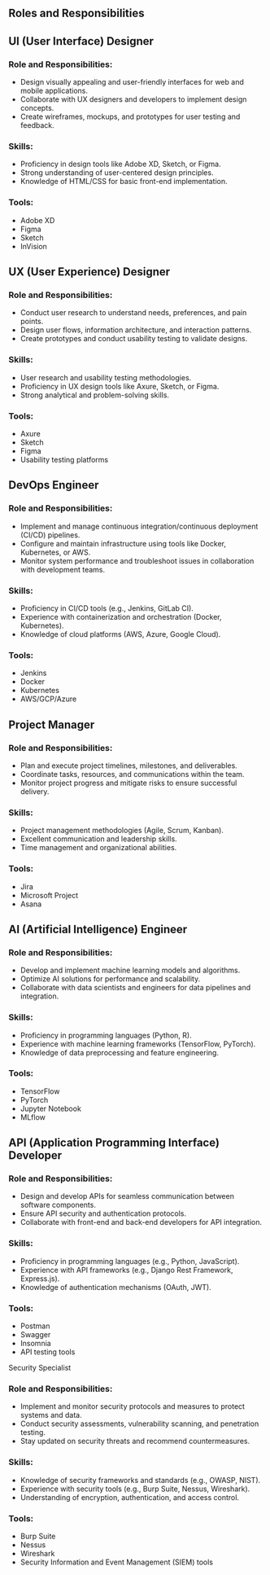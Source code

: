## <a id="_pfe4p245ye3x"></a>__Roles and Responsibilities__

## <a id="_lzt5et2a4e17"></a>UI \(User Interface\) Designer

### <a id="_es11faq2732y"></a>__Role and Responsibilities:__

- Design visually appealing and user\-friendly interfaces for web and mobile applications\.
- Collaborate with UX designers and developers to implement design concepts\.
- Create wireframes, mockups, and prototypes for user testing and feedback\.

### <a id="_8asux1a60xmd"></a>__Skills:__

- Proficiency in design tools like Adobe XD, Sketch, or Figma\.
- Strong understanding of user-centered design principles\.
- Knowledge of HTML/CSS for basic front\-end implementation\.

### <a id="_getlxbk1dlrv"></a>__Tools:__

- Adobe XD
- Figma
- Sketch
- InVision

## <a id="_eggszmtarmeb"></a>

## <a id="_wtcoskmxolpj"></a>UX \(User Experience\) Designer

### <a id="_19yuaauosflp"></a>__Role and Responsibilities:__

- Conduct user research to understand needs, preferences, and pain points\.
- Design user flows, information architecture, and interaction patterns\.
- Create prototypes and conduct usability testing to validate designs\.

### <a id="_pz0rmne6hfkf"></a>__Skills:__

- User research and usability testing methodologies\.
- Proficiency in UX design tools like Axure, Sketch, or Figma\.
- Strong analytical and problem\-solving skills\.

### <a id="_8f60refo56qz"></a>__Tools:__

- Axure
- Sketch
- Figma
- Usability testing platforms

## <a id="_omx1ugzhtqrm"></a>

## <a id="_58vx898umvaj"></a>

## <a id="_qpil3ceqwfn0"></a>

## <a id="_hx9rcphph4dg"></a>

## <a id="_1tc2avslsrow"></a>DevOps Engineer

### <a id="_s0qpw82kxgnm"></a>__Role and Responsibilities:__

- Implement and manage continuous integration/continuous deployment \(CI/CD\) pipelines\.
- Configure and maintain infrastructure using tools like Docker, Kubernetes, or AWS\.
- Monitor system performance and troubleshoot issues in collaboration with development teams\.

### <a id="_thl0m4sdjypa"></a>__Skills:__

- Proficiency in CI/CD tools \(e\.g\., Jenkins, GitLab CI\)\.
- Experience with containerization and orchestration \(Docker, Kubernetes\)\.
- Knowledge of cloud platforms \(AWS, Azure, Google Cloud\)\.

### <a id="_f3ejt9iekk8u"></a>__Tools:__

- Jenkins
- Docker
- Kubernetes
- AWS/GCP/Azure

## <a id="_sjn6oxpnirwx"></a>

## <a id="_76ucpgdwu30z"></a>

## <a id="_of08kqgo0i0c"></a>

## <a id="_vp3zo3rdf0vt"></a>Project Manager

### <a id="_88zhxkyhu9a3"></a>__Role and Responsibilities:__

- Plan and execute project timelines, milestones, and deliverables\.
- Coordinate tasks, resources, and communications within the team\.
- Monitor project progress and mitigate risks to ensure successful delivery\.

### <a id="_sxeh8jz085cj"></a>__Skills:__

- Project management methodologies \(Agile, Scrum, Kanban\)\.
- Excellent communication and leadership skills\.
- Time management and organizational abilities\.

### <a id="_nrrr80x4ejah"></a>__Tools:__

- Jira
- Microsoft Project
- Asana

## <a id="_ac87pr8r7ydo"></a>

## <a id="_e7hbpdxkv4q0"></a>

## <a id="_5kokrye1wn8y"></a>

## <a id="_kjp36393k8u3"></a>

## <a id="_g1o6cppmn7ye"></a>AI \(Artificial Intelligence\) Engineer

### <a id="_ufv1qao9vlx5"></a>__Role and Responsibilities:__

- Develop and implement machine learning models and algorithms\.
- Optimize AI solutions for performance and scalability\.
- Collaborate with data scientists and engineers for data pipelines and integration\.

### <a id="_9qp75wm7pq8n"></a>__Skills:__

- Proficiency in programming languages \(Python, R\)\.
- Experience with machine learning frameworks \(TensorFlow, PyTorch\)\.
- Knowledge of data preprocessing and feature engineering\.

### <a id="_zanrubljl7kj"></a>__Tools:__

- TensorFlow
- PyTorch
- Jupyter Notebook
- MLflow

## <a id="_dwvo6b4s7j02"></a>

## <a id="_4hq22cc18qcz"></a>

## <a id="_29h81gwovcnu"></a>

## <a id="_44p05dqhsys8"></a>API \(Application Programming Interface\) Developer

### <a id="_93z3ow51ibat"></a>__Role and Responsibilities:__

- Design and develop APIs for seamless communication between software components\.
- Ensure API security and authentication protocols\.
- Collaborate with front\-end and back\-end developers for API integration\.

### <a id="_tjlo57idpmbv"></a>__Skills:__

- Proficiency in programming languages \(e\.g\., Python, JavaScript\)\.
- Experience with API frameworks \(e\.g\., Django Rest Framework, Express\.js\)\.
- Knowledge of authentication mechanisms \(OAuth, JWT\)\.

### <a id="_1sc82ig3m5ap"></a>__Tools:__

- Postman
- Swagger
- Insomnia
- API testing tools

Security Specialist

### <a id="_6atez3s8c3u1"></a>__Role and Responsibilities:__

- Implement and monitor security protocols and measures to protect systems and data\.
- Conduct security assessments, vulnerability scanning, and penetration testing\.
- Stay updated on security threats and recommend countermeasures\.

### <a id="_o74zfgld7727"></a>__Skills:__

- Knowledge of security frameworks and standards \(e\.g\., OWASP, NIST\)\.
- Experience with security tools \(e\.g\., Burp Suite, Nessus, Wireshark\)\.
- Understanding of encryption, authentication, and access control\.

### <a id="_ezja4d9uzkrv"></a>__Tools:__

- Burp Suite
- Nessus
- Wireshark
- Security Information and Event Management \(SIEM\) tools


